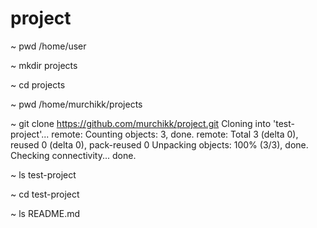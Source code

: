 # project
~ pwd
/home/user

~ mkdir projects

~ cd projects

~ pwd
/home/murchikk/projects

~ git clone https://github.com/murchikk/project.git
Cloning into 'test-project'...
remote: Counting objects: 3, done.
remote: Total 3 (delta 0), reused 0 (delta 0), pack-reused 0
Unpacking objects: 100% (3/3), done.
Checking connectivity... done.

~ ls
test-project

~ cd test-project 

~ ls
README.md
